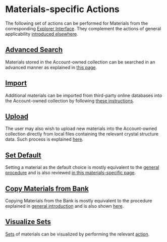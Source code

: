 # Materials-specific Actions

The following set of actions can be performed for Materials from the corresponding [Explorer Interface](../ui/explorer.md). They complement the actions of general applicability [introduced elsewhere](../../entities-general/actions/overview.md).

## [Advanced Search](advanced-search.md)

Materials stored in the Account-owned collection can be searched in an advanced manner as explained in [this page](advanced-search.md).

## [Import](import.md)

Additional materials can be imported from third-party online databases into the Account-owned collection by following [these instructions](import.md).

## [Upload](upload.md)

The user may also wish to upload new materials into the Account-owned collection directly from local files containing the relevant crystal structure data. Such process is explained [here](upload.md).

## [Set Default](set-default.md)

Setting a material as the default choice is mostly equivalent to the [general procedure](../../entities-general/actions/set-default.md) and is also reviewed [in this materials-specific page](set-default.md).

## [Copy Materials from Bank](copy-bank.md)

Copying Materials from the Bank is mostly equivalent to the procedure explained in [general introduction](../../entities-general/actions/copy-bank.md) and is also shown [here](copy-bank.md).

## [Visualize Sets](visualize.md)

[Sets](../../entities-general/sets.md) of materials can be visualized by performing the relevant [action](visualize.md).
